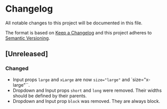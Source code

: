 # Changelog

All notable changes to this project will be documented in this file.

The format is based on [Keep a Changelog](http://keepachangelog.com/en/1.0.0/)
and this project adheres to [Semantic Versioning](http://semver.org/spec/v2.0.0.html).

## [Unreleased]
### Changed
- Input props `large` and `xLarge` are now `size="large"` and `size="x-large"``.
- Dropdown and Input props `short` and `long` were removed. Their widths should be defined by their parents.
- Dropdown and Input prop `block` was removed. They are always block.